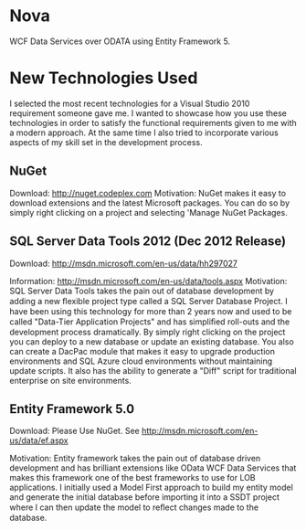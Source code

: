 Nova
====

WCF Data Services over ODATA using Entity Framework 5.

# New Technologies Used 
I selected the most recent technologies for a Visual Studio 2010 requirement someone gave me. 
I wanted to showcase how you use these technologies in order to satisfy the functional requirements given to me with a modern approach. At the same time I also tried to incorporate various aspects of my skill set in the development process. 

## NuGet 
Download: http://nuget.codeplex.com 
Motivation: NuGet makes it easy to download extensions and the latest Microsoft packages. You can do so by simply right clicking on a project and selecting 'Manage NuGet Packages.

## SQL Server Data Tools 2012 (Dec 2012 Release) 
Download: http://msdn.microsoft.com/en-us/data/hh297027 

Information: http://msdn.microsoft.com/en-us/data/tools.aspx 
Motivation: SQL Server Data Tools takes the pain out of database development by adding a new ﬂexible project type called a SQL Server Database Project. I have been using this technology for more than 2 years now and used to be called "Data-Tier Application Projects" and has simpliﬁed roll-outs and the development process dramatically.
By simply right clicking on the project you can deploy to a new database or update an existing database. You also can create a DacPac module that makes it easy to upgrade production environments and SQL Azure cloud environments without maintaining update scripts. It also has the ability to generate a "Diff" script for traditional enterprise on site environments.  

## Entity Framework 5.0 
Download: Please Use NuGet. See http://msdn.microsoft.com/en-us/data/ef.aspx 

Motivation: Entity framework takes the pain out of database driven development and has brilliant extensions like OData WCF Data Services that makes this framework one of the best frameworks to use for LOB applications. I initially used a Model First approach to build my entity model and generate the initial database before importing it into a SSDT project where I can then update the model to reﬂect changes made to the database.
